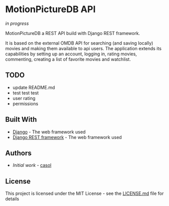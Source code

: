 # MotionPictureDB API
*in progress*

MotionPictureDB a REST API build with Django REST framework.

It is based on the external OMDB API for searching (and saving locally) movies and making them available to api users.
The application extends its capabilities by setting up an account, logging in, rating movies, commenting, creating a list of favorite movies and watchlist.

## TODO
* update README.md
* test test test
* user rating
* permissions


## Built With

* [Django](https://www.djangoproject.com/) - The web framework used
* [Django REST framework](https://www.django-rest-framework.org/) - The web framework used


## Authors

*  *Initial work* - [casol](https://github.com/casol)

## License

This project is licensed under the MIT License - see the [LICENSE.md](https://github.com/casol/MotionPictureDB-API/blob/master/LICENSE.md) file for details